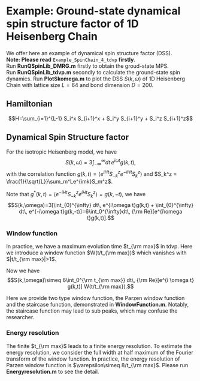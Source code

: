 # Example\: Ground-state dynamical spin structure factor of 1D Heisenberg Chain
We offer here an example of dynamical spin structure factor (DSS). \
**Note: Please read** ```Example_SpinChain_4_tdvp``` **firstly**.\
Run **RunQSpinLib_DMRG.m** firstly to obtain the groud-state MPS. \
Run **RunQSpinLib_tdvp.m** secondly to calculate the ground-state spin dynamics.
Run **PlotSkomega.m** to plot the DSS $S(k,\omega)$ of 1D Heisenberg Chain with lattice size $L=64$ and bond dimension $D=200$.

## Hamiltonian ##
$$H=\sum_{i=1}^{L-1} S_i^x S_{i+1}^x + S_i^y S_{i+1}^y + S_i^z S_{i+1}^z$$

## Dynamical Spin Structure factor ##

For the isotropic Heisenberg model, we have
$$S(k,\omega) = 3\int_{-\infty}^{\infty}dt \, e^{i\omega t} 
g(k,t), $$
with the correlation function $g(k,t)=\langle e^{iHt}S^z_{-k}e^{-iHt}S_k^z\rangle$ and $S_k^z = \frac{1}{\sqrt{L}}\sum_m^Le^{imk}S_m^z$. 

Note that $g^*(k,t) =\langle e^{-iHt}S^z_{-k}e^{iHt}S_k^z\rangle =g(k,-t)$, we have 
$$S(k,\omega)=3[\int_{0}^{\infty} dt\, e^{i\omega t}g(k,t) + \int_{0}^{\infty} dt\, e^{-i\omega t}g(k,-t)]=6\int_0^{\infty}dt\, {\rm Re}[e^{i\omega t}g(k,t)].$$

### Window function ### 
In practice, we have a maximum evolution time $t_{\rm max}$ in tdvp. Here we introduce a window function $W(t/t_{\rm max})$ which vanishes with $|t/t_{\rm max}|>1$.

Now we have 
$$S(k,\omega)\simeq 6\int_0^{\rm t_{\rm max}} dt\, {\rm Re}[e^{i \omega t} g(k,t)] W(t/t_{\rm max}).$$

Here we provide two type window function, the Parzen window function and the staircase function, demonstrated in **WindowFunction.m**. Notably, the staircase function may lead to sub peaks, which may confuse the researcher. 

### Energy resolution ###
The finite $t_{\rm max}$ leads to a finite energy resolution. To estimate the energy resolution, we consider the full width at half maximum of the Fourier transform of the window function. In practice, the energy resolution of Parzen window function is $\varepsilon\simeq 8/t_{\rm max}$. Please run **Energyresolution.m** to see the detail.
